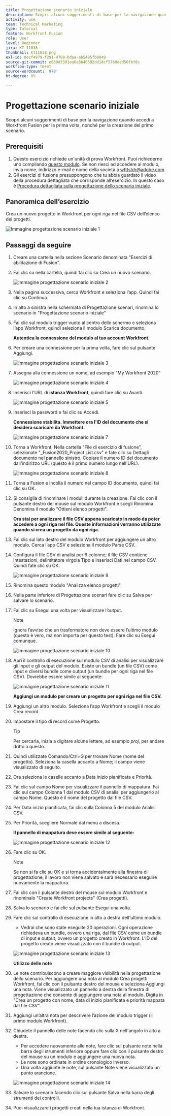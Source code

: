```yaml
---
title: Progettazione scenario iniziale
description: Scopri alcuni suggerimenti di base per la navigazione quando accedi a Workfront Fusion per la prima volta, nonché per la creazione del primo scenario.
activity: use
team: Technical Marketing
type: Tutorial
feature: Workfront Fusion
role: User
level: Beginner
jira: KT-11038
thumbnail: KT11038.png
exl-id: 8ecf4979-f291-4788-bdaa-ab5485fb0849
source-git-commit: e639d3391ea6a8b46592dd18cf57b9eed50fbf8c
workflow-type: tm+mt
source-wordcount: '978'
ht-degree: 0%

---
```


# Progettazione scenario iniziale

Scopri alcuni suggerimenti di base per la navigazione quando accedi a Workfront Fusion per la prima volta, nonché per la creazione del primo scenario.

## Prerequisiti

1. Questo esercizio richiede un&#39;unità di prova Workfront. Puoi richiederne uno compilando [questo modulo](https://forms.office.com/r/f1J8HRGrNY). Se non riesci ad accedere al modulo, invia nome, indirizzo e-mail e nome della società a wfttstdr@adobe.com.
1. Gli esercizi di fusione presuppongono che tu abbia guardato il video della procedura dettagliata che corrisponde all’esercizio. In questo caso è [Procedura dettagliata sulla progettazione dello scenario iniziale](https://experienceleague.adobe.com/docs/workfront-learn/tutorials-workfront/fusion/understand-the-basics/initial-scenario-design-walkthrough.html?lang=en).


## Panoramica dell’esercizio

Crea un nuovo progetto in Workfront per ogni riga nel file CSV dell’elenco dei progetti.

![Immagine progettazione scenario iniziale 1](../12-exercises/assets/initial-scenario-design-1.png)

## Passaggi da seguire

1. Creare una cartella nella sezione Scenario denominata &quot;Esercizi di abilitazione di Fusion&quot;.
1. Fai clic su nella cartella, quindi fai clic su Crea un nuovo scenario.

   ![Immagine progettazione scenario iniziale 2](../12-exercises/assets/initial-scenario-design-2.png)

1. Nella pagina successiva, cerca Workfront e seleziona l’app. Quindi fai clic su Continua.
1. In alto a sinistra nella schermata di Progettazione scenari, rinomina lo scenario in &quot;Progettazione scenario iniziale&quot;
1. Fai clic sul modulo trigger vuoto al centro dello schermo e seleziona l’app Workfront, quindi seleziona il modulo Scarica documento.

   **Autentica la connessione del modulo al tuo account Workfront.**

1. Per creare una connessione per la prima volta, fare clic sul pulsante Aggiungi.

   ![Immagine progettazione scenario iniziale 3](../12-exercises/assets/initial-scenario-design-3.png)

1. Assegna alla connessione un nome, ad esempio &quot;My Workfront 2020&quot;

   ![Immagine progettazione scenario iniziale 4](../12-exercises/assets/initial-scenario-design-4.png)

1. Inserisci l’URL di **istanza Workfront**, quindi fare clic su Avanti.

   ![Immagine progettazione scenario iniziale 5](../12-exercises/assets/initial-scenario-design-5.png)

1. Inserisci la password e fai clic su Accedi.

   **Connessione stabilita. Immettere ora l&#39;ID del documento che si desidera scaricare da Workfront.**

   ![Immagine progettazione scenario iniziale 7](../12-exercises/assets/initial-scenario-design-7.png)

1. Torna a Workfront. Nella cartella &quot;File di esercizio di fusione&quot;, selezionate &quot;_Fusion2020_Project List.csv&quot; e fate clic su Dettagli documento nel pannello sinistro. Copiare il numero ID del documento dall&#39;indirizzo URL (questo è il primo numero lungo nell&#39;URL).

   ![Immagine progettazione scenario iniziale 8](../12-exercises/assets/initial-scenario-design-8.png)

1. Torna a Fusion e incolla il numero nel campo ID documento, quindi fai clic su OK.
1. Si consiglia di rinominare i moduli durante la creazione. Fai clic con il pulsante destro del mouse sul modulo Workfront e scegli Rinomina. Denomina il modulo &quot;Ottieni elenco progetti&quot;.

   **Ora stai per analizzare il file CSV appena scaricato in modo da poter accedere a ogni riga nel file. Queste informazioni verranno utilizzate quando si crea un progetto da ogni riga.**

1. Fai clic sul lato destro del modulo Workfront per aggiungere un altro modulo. Cerca l’app CSV e seleziona il modulo Parse CSV.
1. Configura il file CSV di analisi per 6 colonne; il file CSV contiene intestazioni, delimitatore virgola Tipo e inserisci Dati nel campo CSV. Quindi fate clic su OK.

   ![Immagine progettazione scenario iniziale 9](../12-exercises/assets/initial-scenario-design-9.png)

1. Rinomina questo modulo &quot;Analizza elenco progetti&quot;.
1. Nella parte inferiore di Progettazione scenari fare clic su Salva per salvare lo scenario.
1. Fai clic su Esegui una volta per visualizzare l’output.

   >[!NOTE]
   >
   >Ignora l’avviso che un trasformatore non deve essere l’ultimo modulo (questo è vero, ma non importa per questo test). Fare clic su Esegui comunque.

   ![Immagine progettazione scenario iniziale 10](../12-exercises/assets/initial-scenario-design-10.png)

1. Apri il controllo di esecuzione sul modulo CSV di analisi per visualizzare gli input e gli output del modulo. Esiste un bundle (un file CSV) come input e diversi bundle come output (un bundle per ogni riga nel file CSV). Dovrebbe essere simile al seguente:

   ![Immagine progettazione scenario iniziale 11](../12-exercises/assets/initial-scenario-design-11.png)

   **Aggiungi un modulo per creare un progetto per ogni riga nel file CSV.**

1. Aggiungi un altro modulo. Seleziona l’app Workfront e scegli il modulo Crea record.
1. Impostare il tipo di record come Progetto.

   >[!TIP]
   >
   >Per cercarla, inizia a digitare alcune lettere, ad esempio *proj*, per andare dritto a questo.

1. Quindi utilizzate Comando/Ctrl+G per trovare Nome (nome del progetto). Seleziona la casella accanto a Nome; il campo viene visualizzato di seguito.
1. Ora seleziona le caselle accanto a Data inizio pianificata e Priorità.
1. Fai clic sul campo Nome per visualizzare il pannello di mappatura. Fai clic sul campo Colonna 1 dal modulo CSV di analisi per aggiungerlo al campo Nome. Questo è il nome del progetto dal file CSV.
1. Per Data inizio pianificata, fai clic sulla Colonna 5 del modulo Analisi CSV.
1. Per Priorità, scegliere Normale dal menu a discesa.

   **Il pannello di mappatura deve essere simile al seguente:**

   ![Immagine progettazione scenario iniziale 12](../12-exercises/assets/initial-scenario-design-12.png)

1. Fare clic su OK.

   >[!NOTE]
   >
   >Se non si fa clic su OK e si torna accidentalmente alla finestra di progettazione, il lavoro non viene salvato e sarà necessario eseguire nuovamente la mappatura.

1. Fai clic con il pulsante destro del mouse sul modulo Workfront e rinominalo &quot;Create Workfront projects&quot; (Crea progetti).
1. Salva lo scenario e fai clic sul pulsante Esegui una volta.
1. Fare clic sul controllo di esecuzione in alto a destra dell&#39;ultimo modulo.

   + Vedrai che sono state eseguite 20 operazioni. Ogni operazione richiedeva un bundle, ovvero una riga, dal file CSV come un bundle di input e output, ovvero un progetto creato in Workfront. L’ID del progetto creato viene visualizzato con il bundle di output.

   ![Immagine progettazione scenario iniziale 13](../12-exercises/assets/initial-scenario-design-13.png)

   **Utilizzo delle note**

1. Le note contribuiscono a creare maggiore visibilità nella progettazione dello scenario. Per aggiungere una nota al modulo Crea progetti Workfront, fai clic con il pulsante destro del mouse e seleziona Aggiungi una nota. Viene visualizzato un pannello a destra della finestra di progettazione che consente di aggiungere una nota al modulo. Digita in &quot;Crea un progetto con nome, data di inizio pianificata e priorità mappata dal file CSV&quot;.
1. Aggiungi un’altra nota per descrivere l’azione del modulo trigger (il primo modulo Workfront).
1. Chiudete il pannello delle note facendo clic sulla X nell&#39;angolo in alto a destra.

   + Per accedere nuovamente alle note, fare clic sul pulsante note nella barra degli strumenti inferiore oppure fare clic con il pulsante destro del mouse su un modulo e aggiungere una nuova nota.
   + Le note sono ordinate in ordine cronologico inverso.
   + Una volta aggiunte le note, sul pulsante Note viene visualizzato un punto arancione.

   ![Immagine progettazione scenario iniziale 14](../12-exercises/assets/initial-scenario-design-14.png)

1. Salvare lo scenario facendo clic sul pulsante Salva nella barra degli strumenti dei controlli.
1. Puoi visualizzare i progetti creati nella tua istanza di Workfront.
